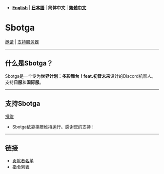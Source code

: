 - [**English**](README.md) | [**日本語**](README_jp.md) | **简体中文** | [**繁體中文**](README_zh-tw.md)

# **Sbotga**  

[邀请](https://discord.com/oauth2/authorize?client_id=1322253224799109281) | [支持服务器](https://discord.gg/JKANSRGPNW)  

---  

## **什么是Sbotga？**  
Sbotga是一个专为**世界计划：多彩舞台！feat.初音未来**设计的Discord机器人。  
支持**日服**和**国际服**。  

---  

## **支持Sbotga**  
[捐赠](https://ko-fi.com/uselessyum)  
- Sbotga依靠捐赠维持运行。感谢您的支持！  

---  

## **链接**  
- [贡献者名单](zh/CREDITS.md)
- [指令列表](zh/COMMANDS.md)
